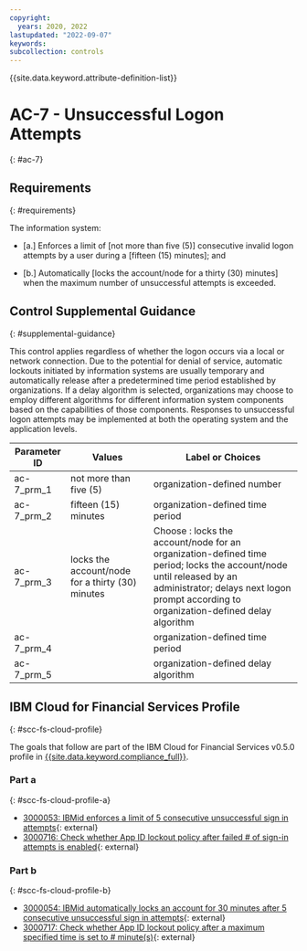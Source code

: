 ```yaml
---
copyright:
  years: 2020, 2022
lastupdated: "2022-09-07"
keywords: 
subcollection: controls
---
```



{{site.data.keyword.attribute-definition-list}}


# AC-7 - Unsuccessful Logon Attempts
{: #ac-7}

## Requirements
{: #requirements}

The information system:

- \[a.\] Enforces a limit of [not more than five (5)] consecutive invalid logon attempts by a user during a [fifteen (15) minutes]; and

- \[b.\] Automatically [locks the account/node for a thirty (30) minutes] when the maximum number of unsuccessful attempts is exceeded.

## Control Supplemental Guidance
{: #supplemental-guidance}

This control applies regardless of whether the logon occurs via a local or network connection. Due to the potential for denial of service, automatic lockouts initiated by information systems are usually temporary and automatically release after a predetermined time period established by organizations. If a delay algorithm is selected, organizations may choose to employ different algorithms for different information system components based on the capabilities of those components. Responses to unsuccessful logon attempts may be implemented at both the operating system and the application levels.

| Parameter ID | Values | Label or Choices |
|---|---|---|
| ac-7_prm_1 | not more than five (5) | organization-defined number |
| ac-7_prm_2 | fifteen (15) minutes | organization-defined time period |
| ac-7_prm_3 | locks the account/node for a thirty (30) minutes | Choose : locks the account/node for an organization-defined time period; locks the account/node until released by an administrator; delays next logon prompt according to organization-defined delay algorithm |
| ac-7_prm_4 |  | organization-defined time period |
| ac-7_prm_5 |  | organization-defined delay algorithm |


## IBM Cloud for Financial Services Profile
{: #scc-fs-cloud-profile}

The goals that follow are part of the IBM Cloud for Financial Services v0.5.0 profile in [{{site.data.keyword.compliance_full}}](/docs/security-compliance?topic=security-compliance-getting-started).

### Part a
{: #scc-fs-cloud-profile-a}

- [3000053: IBMid enforces a limit of 5 consecutive unsuccessful sign in attempts](https://cloud.ibm.com/security-compliance/goals/3000053?page=profile&profile_id=2799&profile_type=1&profile_name=IBM%20Cloud%20for%20Financial%20Services%20v0.5.0){: external}
- [3000716: Check whether App ID lockout policy after failed # of sign-in attempts is enabled](https://cloud.ibm.com/security-compliance/goals/3000716?page=profile&profile_id=2799&profile_type=1&profile_name=IBM%20Cloud%20for%20Financial%20Services%20v0.5.0){: external}

### Part b
{: #scc-fs-cloud-profile-b}

- [3000054: IBMid automatically locks an account for 30 minutes after 5 consecutive unsuccessful sign in attempts](https://cloud.ibm.com/security-compliance/goals/3000054?page=profile&profile_id=2799&profile_type=1&profile_name=IBM%20Cloud%20for%20Financial%20Services%20v0.5.0){: external}
- [3000717: Check whether App ID lockout policy after a maximum specified time is set to # minute(s)](https://cloud.ibm.com/security-compliance/goals/3000717?page=profile&profile_id=2799&profile_type=1&profile_name=IBM%20Cloud%20for%20Financial%20Services%20v0.5.0){: external}
